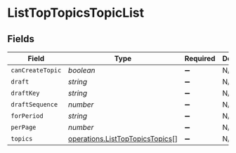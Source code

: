 # ListTopTopicsTopicList


## Fields

| Field                                                                                     | Type                                                                                      | Required                                                                                  | Description                                                                               |
| ----------------------------------------------------------------------------------------- | ----------------------------------------------------------------------------------------- | ----------------------------------------------------------------------------------------- | ----------------------------------------------------------------------------------------- |
| `canCreateTopic`                                                                          | *boolean*                                                                                 | :heavy_minus_sign:                                                                        | N/A                                                                                       |
| `draft`                                                                                   | *string*                                                                                  | :heavy_minus_sign:                                                                        | N/A                                                                                       |
| `draftKey`                                                                                | *string*                                                                                  | :heavy_minus_sign:                                                                        | N/A                                                                                       |
| `draftSequence`                                                                           | *number*                                                                                  | :heavy_minus_sign:                                                                        | N/A                                                                                       |
| `forPeriod`                                                                               | *string*                                                                                  | :heavy_minus_sign:                                                                        | N/A                                                                                       |
| `perPage`                                                                                 | *number*                                                                                  | :heavy_minus_sign:                                                                        | N/A                                                                                       |
| `topics`                                                                                  | [operations.ListTopTopicsTopics](../../../sdk/models/operations/listtoptopicstopics.md)[] | :heavy_minus_sign:                                                                        | N/A                                                                                       |